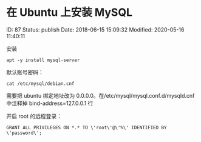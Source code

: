 # 在 Ubuntu 上安装 MySQL


ID: 87
Status: publish
Date: 2018-06-15 15:09:32
Modified: 2020-05-16 11:40:11


安装

```
apt -y install mysql-server
```

默认账号密码：

```
cat /etc/mysql/debian.cnf
```

需要把 ubuntu 绑定地址改为 0.0.0.0。在/etc/mysql/mysql.conf.d/mysqld.cnf中注释掉 bind-address=127.0.0.1 行

开启 root 的远程登录：

    GRANT ALL PRIVILEGES ON *.* TO \'root\'@\'%\' IDENTIFIED BY \'password\';